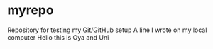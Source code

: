 # myrepo
Repository for testing my Git/GitHub setup
A line I wrote on my local computer 
Hello this is Oya and Uni
